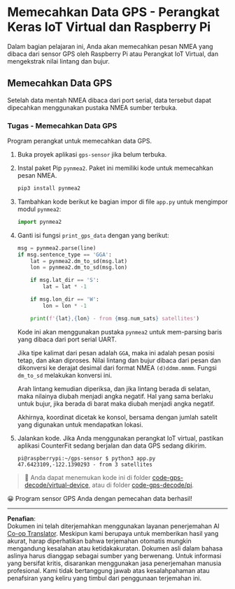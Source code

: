 <!--
CO_OP_TRANSLATOR_METADATA:
{
  "original_hash": "cbb8c285bc64c5192fae3368fb5077d2",
  "translation_date": "2025-08-27T23:45:47+00:00",
  "source_file": "3-transport/lessons/1-location-tracking/single-board-computer-gps-decode.md",
  "language_code": "id"
}
-->
# Memecahkan Data GPS - Perangkat Keras IoT Virtual dan Raspberry Pi

Dalam bagian pelajaran ini, Anda akan memecahkan pesan NMEA yang dibaca dari sensor GPS oleh Raspberry Pi atau Perangkat IoT Virtual, dan mengekstrak nilai lintang dan bujur.

## Memecahkan Data GPS

Setelah data mentah NMEA dibaca dari port serial, data tersebut dapat dipecahkan menggunakan pustaka NMEA sumber terbuka.

### Tugas - Memecahkan Data GPS

Program perangkat untuk memecahkan data GPS.

1. Buka proyek aplikasi `gps-sensor` jika belum terbuka.

1. Instal paket Pip `pynmea2`. Paket ini memiliki kode untuk memecahkan pesan NMEA.

    ```sh
    pip3 install pynmea2
    ```

1. Tambahkan kode berikut ke bagian impor di file `app.py` untuk mengimpor modul `pynmea2`:

    ```python
    import pynmea2
    ```

1. Ganti isi fungsi `print_gps_data` dengan yang berikut:

    ```python
    msg = pynmea2.parse(line)
    if msg.sentence_type == 'GGA':
        lat = pynmea2.dm_to_sd(msg.lat)
        lon = pynmea2.dm_to_sd(msg.lon)

        if msg.lat_dir == 'S':
            lat = lat * -1

        if msg.lon_dir == 'W':
            lon = lon * -1

        print(f'{lat},{lon} - from {msg.num_sats} satellites')
    ```

    Kode ini akan menggunakan pustaka `pynmea2` untuk mem-parsing baris yang dibaca dari port serial UART.

    Jika tipe kalimat dari pesan adalah `GGA`, maka ini adalah pesan posisi tetap, dan akan diproses. Nilai lintang dan bujur dibaca dari pesan dan dikonversi ke derajat desimal dari format NMEA `(d)ddmm.mmmm`. Fungsi `dm_to_sd` melakukan konversi ini.

    Arah lintang kemudian diperiksa, dan jika lintang berada di selatan, maka nilainya diubah menjadi angka negatif. Hal yang sama berlaku untuk bujur, jika berada di barat maka diubah menjadi angka negatif.

    Akhirnya, koordinat dicetak ke konsol, bersama dengan jumlah satelit yang digunakan untuk mendapatkan lokasi.

1. Jalankan kode. Jika Anda menggunakan perangkat IoT virtual, pastikan aplikasi CounterFit sedang berjalan dan data GPS sedang dikirim.

    ```output
    pi@raspberrypi:~/gps-sensor $ python3 app.py 
    47.6423109,-122.1390293 - from 3 satellites
    ```

> 💁 Anda dapat menemukan kode ini di folder [code-gps-decode/virtual-device](../../../../../3-transport/lessons/1-location-tracking/code-gps-decode/virtual-device), atau di folder [code-gps-decode/pi](../../../../../3-transport/lessons/1-location-tracking/code-gps-decode/pi).

😀 Program sensor GPS Anda dengan pemecahan data berhasil!

---

**Penafian**:  
Dokumen ini telah diterjemahkan menggunakan layanan penerjemahan AI [Co-op Translator](https://github.com/Azure/co-op-translator). Meskipun kami berupaya untuk memberikan hasil yang akurat, harap diperhatikan bahwa terjemahan otomatis mungkin mengandung kesalahan atau ketidakakuratan. Dokumen asli dalam bahasa aslinya harus dianggap sebagai sumber yang berwenang. Untuk informasi yang bersifat kritis, disarankan menggunakan jasa penerjemahan manusia profesional. Kami tidak bertanggung jawab atas kesalahpahaman atau penafsiran yang keliru yang timbul dari penggunaan terjemahan ini.